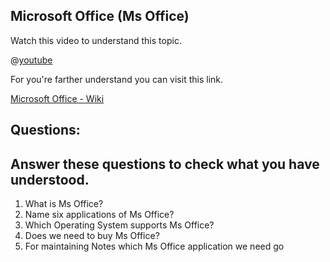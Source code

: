 ## Microsoft Office (Ms Office)
Watch this video to understand this topic.

@[youtube](shaXOcxm8Wk) 

For you're farther understand you can visit this link.



[Microsoft Office - Wiki](https://en.wikipedia.org/wiki/Microsoft_Office)


## Questions:
  ##  Answer these questions to check what you have understood.  
1.  What is Ms Office?
2.  Name six applications of Ms Office?
3.  Which Operating System supports Ms Office?
4.  Does we need to buy Ms Office?
5.  For maintaining Notes which Ms Office application we need go
